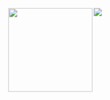 <div>
  <img height="170" align="left" src="https://github-readme-stats.vercel.app/api?username=abde8ng&count_private=true&include_all_commits=true&theme=tokyonight" />
  <img src="https://github-readme-stats.vercel.app/api/top-langs/?username=abde8ng&layout=compact&theme=tokyonight" />
</div>
